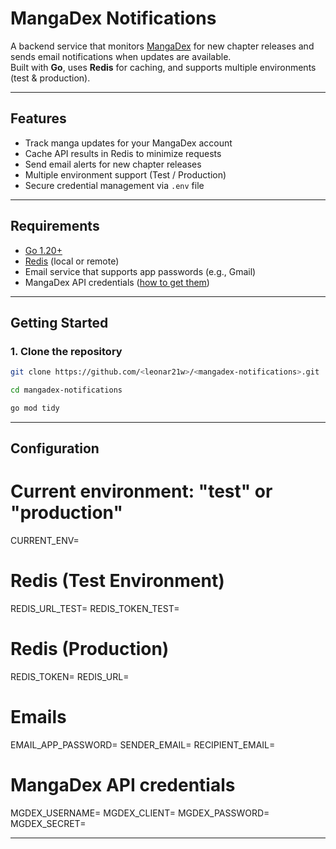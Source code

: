 # MangaDex Notifications

A backend service that monitors [MangaDex](https://mangadex.org) for new chapter releases and sends email notifications when updates are available.  
Built with **Go**, uses **Redis** for caching, and supports multiple environments (test & production).

---

## Features
- Track manga updates for your MangaDex account
- Cache API results in Redis to minimize requests
- Send email alerts for new chapter releases
- Multiple environment support (Test / Production)
- Secure credential management via `.env` file

---

## Requirements
- [Go 1.20+](https://go.dev/dl/)
- [Redis](https://redis.io/download) (local or remote)
- Email service that supports app passwords (e.g., Gmail)
- MangaDex API credentials ([how to get them](https://api.mangadex.org/docs/))

---

## Getting Started

### 1. Clone the repository
```bash
git clone https://github.com/<leonar21w>/<mangadex-notifications>.git

cd mangadex-notifications

go mod tidy
```
 ---

## Configuration

# Current environment: "test" or "production"
CURRENT_ENV=

# Redis (Test Environment)
REDIS_URL_TEST=
REDIS_TOKEN_TEST=

# Redis (Production)
REDIS_TOKEN=
REDIS_URL=

# Emails
EMAIL_APP_PASSWORD=
SENDER_EMAIL=
RECIPIENT_EMAIL=

# MangaDex API credentials
MGDEX_USERNAME=
MGDEX_CLIENT=
MGDEX_PASSWORD=
MGDEX_SECRET=

---
